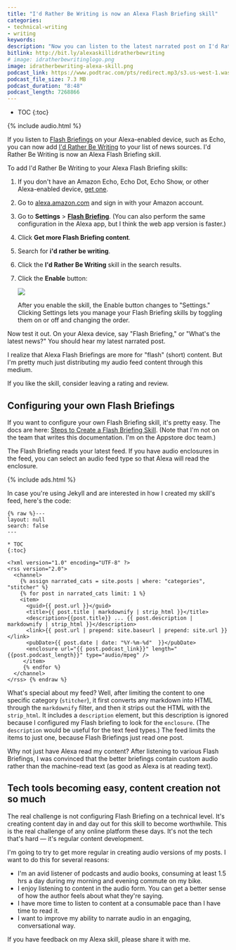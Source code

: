 ```yaml
---
title: "I'd Rather Be Writing is now an Alexa Flash Briefing skill"
categories:
- technical-writing
- writing
keywords:
description: "Now you can listen to the latest narrated post on I'd Rather Be Writing as an Alexa Flash Briefing skill. This means you can listen to my audio content through your Echo device."
bitlink: http://bit.ly/alexaskillidratherbewriting
# image: idratherbewritinglogo.png
image: idratherbewriting-alexa-skill.png
podcast_link: https://www.podtrac.com/pts/redirect.mp3/s3.us-west-1.wasabisys.com/idbwmedia.com/podcasts/nowanalexaskill.mp3
podcast_file_size: 7.3 MB
podcast_duration: "8:48"
podcast_length: 7268866
---
```


* TOC
{:toc}

{% include audio.html %}

If you listen to [Flash Briefings](https://www.amazon.com/gp/help/customer/display.html?nodeId=201601880) on your Alexa-enabled device, such as Echo, you can now add [I'd Rather Be Writing](https://www.amazon.com/gp/product/B07K5THQ3L?ie=UTF8&ref-suffix=ss_rw) to your list of news sources. I'd Rather Be Writing is now an Alexa Flash Briefing skill.

To add I'd Rather Be Writing to your Alexa Flash Briefing skills:

1.  If you don't have an Amazon Echo, Echo Dot, Echo Show, or other Alexa-enabled device, [get one](https://www.amazon.com/s/?ie=UTF8&keywords=alexa+smart+speaker&index=aps&tag=googhydr-20&hvadid=289963801904&hvpos=1t1&hvnetw=g&hvrand=16157887676937380754&hvpone=&hvptwo=&hvqmt=b&hvdev=c&hvdvcmdl=&hvlocint=&hvlocphy=9032151&hvtargid=kwd-302338917741&ref=pd_sl_9ax3fliz0n_b_p38).
2.  Go to [alexa.amazon.com](https://alexa.amazon.com) and sign in with your Amazon account.
3.  Go to **Settings** > [**Flash Briefing**](https://alexa.amazon.com/spa/index.html#settings/flash-briefing). (You can also perform the same configuration in the Alexa app, but I think the web app version is faster.)
4.  Click **Get more Flash Briefing content**.
5.  Search for **i'd rather be writing**.
6.  Click the **I'd Rather Be Writing** skill in the search results.
7.  Click the **Enable** button:

    <a href="https://alexa.amazon.com/spa/index.html#skills/dp/B07K5THQ3L/?ref=skill_dsk_skb_fb_0&qid=1541477623"><img src="{{site.media}}/idratherbewriting-alexa-skill.png"/></a>

    After you enable the skill, the Enable button changes to "Settings." Clicking Settings lets you manage your Flash Briefing skills by toggling them on or off and changing the order.

Now test it out. On your Alexa device, say "Flash Briefing," or "What's the latest news?" You should hear my latest narrated post.

I realize that Alexa Flash Briefings are more for "flash" (short) content. But I'm pretty much just distributing my audio feed content through this medium.

If you like the skill, consider leaving a rating and review.

## Configuring your own Flash Briefings

If you want to configure your own Flash Briefing skill, it's pretty easy. The docs are here: [Steps to Create a Flash Briefing Skill](https://developer.amazon.com/docs/flashbriefing/steps-to-create-a-flash-briefing-skill.html). (Note that I'm not on the team that writes this documentation. I'm on the Appstore doc team.)

The Flash Briefing reads your latest feed. If you have audio enclosures in the feed, you can select an audio feed type so that Alexa will read the enclosure.

{% include ads.html %}

In case you're using Jekyll and are interested in how I created my skill's feed, here's the code:

```
{% raw %}---
layout: null
search: false
---

* TOC
{:toc}

<?xml version="1.0" encoding="UTF-8" ?>
<rss version="2.0">
  <channel>
    {% assign narrated_cats = site.posts | where: "categories", "stitcher" %}
    {% for post in narrated_cats limit: 1 %}
    <item>
      <guid>{{ post.url }}</guid>
      <title>{{ post.title | markdownify | strip_html }}</title>
      <description>{{post.title}} ... {{ post.description | markdownify | strip_html }}</description>
      <link>{{ post.url | prepend: site.baseurl | prepend: site.url }}</link>
      <pubDate>{{ post.date | date: "%Y-%m-%d"  }}</pubDate>
      <enclosure url="{{ post.podcast_link}}" length="{{post.podcast_length}}" type="audio/mpeg" />
     </item>
     {% endfor %}
  </channel>
</rss> {% endraw %}
```

What's special about my feed? Well, after limiting the content to one specific category (`stitcher`), it first converts any markdown into HTML through the `markdownify` filter, and then it strips out the HTML with the `strip_html`. It includes a `description` element, but this description is ignored because I configured my Flash briefing to look for the `enclosure`. (The `description` would be useful for the text feed types.) The feed limits the items to just one, because Flash Briefings just read one post.

Why not just have Alexa read my content? After listening to various Flash Briefings, I was convinced that the better briefings contain custom audio rather than the machine-read text (as good as Alexa is at reading text).

## Tech tools becoming easy, content creation not so much

The real challenge is not configuring Flash Briefing on a technical level. It's creating content day in and day out for this skill to become worthwhile. This is the real challenge of any online platform these days. It's not the tech that's hard &mdash; it's regular content development.

I'm going to try to get more regular in creating audio versions of my posts. I want to do this for several reasons:

* I'm an avid listener of podcasts and audio books, consuming at least 1.5 hrs a day during my morning and evening commute on my bike.
* I enjoy listening to content in the audio form. You can get a better sense of how the author feels about what they're saying.
* I have more time to listen to content at a consumable pace than I have time to read it.
* I want to improve my ability to narrate audio in an engaging, conversational way.

If you have feedback on my Alexa skill, please share it with me.
